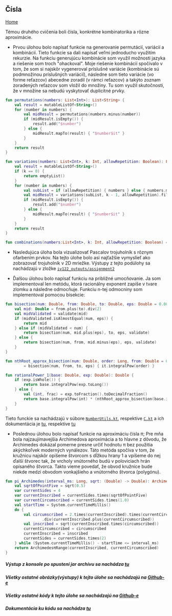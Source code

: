 ## Čísla
[Home](../)

Témou druhého cvičenia boli čísla, konkrétne kombinatorika a rôzne aproximácie.

* Prvou úlohou bolo napísať funkcie na generovanie permutácií, variácií a kombinácií. Tieto funkcie sa dali napísať veľmi jednoducho využitím rekurzie. Na funkciu generujúcu kombinácie som využil možnosti jazyka a riešenie som troch "ohackoval". Moje riešenie kombinácií spočívalo v tom, že som si najskôr vygeneroval príslušné variácie (kombinácie sú podmnožinou príslušných variácií), následne som tieto variácie (vo forme reťazcov) abecedne zoradil (v rámci reťazcov) a takýto zoznam zoradených reťazcov som vložil do množiny. Tu som využil skutočnosti, že v množine sa nebudú vyskytovať duplicitné prvky.

```kotlin
fun permutations(numbers: List<Int>): List<String> {
    val result = mutableListOf<String>()
    for (number in numbers) {
        val midResult = permutations(numbers.minus(number))
        if (midResult.isEmpty()) {
            result.add("$number")
        } else {
            midResult.mapTo(result) { "$number$it" }
        }
    }
    return result
}

fun variations(numbers: List<Int>, k: Int, allowRepetition: Boolean): List<String> {
    val result = mutableListOf<String>()
    if (k == 0) {
        return emptyList()
    }
    for (number in numbers) {
        val subList = if (allowRepetition) { numbers } else { numbers.minus(number) }
        val midResult = variations(subList, k - 1, allowRepetition).filter { it.length < k }
        if (midResult.isEmpty()) {
            result.add("$number")
        } else {
            midResult.mapTo(result) { "$number$it" }
        }
    }
    return result
}

fun combinations(numbers:List<Int>, k: Int, allowRepetition: Boolean) = variations(numbers, k, allowRepetition).map(String::sorted).toSet()
```

* Nasledujúca úloha bola vizualizovať Pascalov trojuholník s rôznym ofarbením prvkov. Na tejto úlohe bolo asi najťažšie vymyslieť ako zobrazovať trojuholník v 2D mriežke. Výstupy z tejto podúlohy sa nachádzajú v zložke [`iv122_outputs/assignment2`](https://github.com/mseleng/iv122/tree/gh-pages/iv122_outputs/assignment2)

* Ďalšou úlohou bolo napísať funkciu na približné umocňovanie. Ja som implementoval len metódu, ktorá racionálny exponent zapíše v tvare zlomku a následne odmocňuje. Funkciu n-tej odmocniny som implementoval pomocou bisekcie:

```kotlin
fun bisection(num: Double, from: Double, to: Double, eps: Double = 0.00001, validate: (Double) -> Double): Double {
    val mid: Double = from.plus(to).div(2)
    val midValidated = validate(mid)
    if (midValidated.isAlmostEqual(num, eps)) {
        return mid
    } else if (midValidated < num) {
        return bisection(num, mid.plus(eps), to, eps, validate)
    } else {
        return bisection(num, from, mid.minus(eps), eps, validate)
    }
}

fun nthRoot_approx_bisection(num: Double, order: Long, from: Double = 0.0, to: Double = Math.floor(num.div(order)).plus(1), eps: Double = 0.0001)
        = bisection(num, from, to, eps) { it.integralPow(order) }

fun rationalPower_1(base: Double, exp: Double): Double {
    if (exp.isWhole()) {
        return base.integralPow(exp.toLong())
    } else {
        val (int, frac) = exp.toFraction().toDecimalFraction()
        return base.integralPow(int) * (nthRoot_approx_bisection(base.integralPow(frac.part), frac.whole))
    }
}
```
Tieto funckie sa nachádzajú v súbore [`NumberUtils.kt`](https://github.com/mseleng/iv122/tree/gh-pages/src/com/github/mseleng/iv122/util/NumberUtils.kt), respektíve [`C.kt`](https://github.com/mseleng/iv122/tree/gh-pages/src/com/github/mseleng/iv122/assignment2/C.kt) a ich dokumentácia je [tu](../javadoc/iv122/com.github.mseleng.iv122.util), respektíve [tu](../javadoc/iv122/com.github.mseleng.iv122.assignment2)

* Poslednou úlohou bolo napísať funkcie na aproximáciu čísla π; Pre mňa bola najzaujímavejšia Archimedova aproximácia a to hlavne z dôvodu, že Archimedes dokázal pomerne presne určiť hodnotu π bez použitia akýchkoľvek moderných vynálezov. Táto metóda spočíva v tom, že kružnicu najskôr opíšeme štvorcom s dĺžkou hrany 1 a vpíšeme do nej ďalší štvorec tak, že vrcholy vnútorného budú v poloviciach hrán opísaného štvorca. Takto vieme povedať, že obvod kružnice bude niekde medzi obvodom vonkajšieho a vnútorného štvorca (polygónu).

```kotlin
fun pi_Archimedes(interval_ms: Long, sqrt: (Double) -> Double): ArchimedesπRange {
    val sqrtOfPointFive = sqrt(0.5)
    var currentSides = 4
    var currentInscribed = currentSides.times(sqrtOfPointFive)
    var currentCircumscribed = currentSides.times(1.0)
    val startTime = System.currentTimeMillis()
    do {
        val circumscribed = 2.times(currentInscribed).times(currentCircumscribed)
                .div(currentInscribed.plus(currentCircumscribed))
        val inscribed = sqrt(currentInscribed.times(circumscribed))
        currentCircumscribed = circumscribed
        currentInscribed = inscribed
        currentSides = currentSides.times(2)
    } while (System.currentTimeMillis() - startTime <= interval_ms)
    return ArchimedesπRange(currentInscribed, currentCircumscribed)
}
```
##### Výstup z konsole po spustení jar archívu sa nachádza [tu](./console-output.md)
##### Všetky ostatné obrázky(výstupy) k tejto úlohe sa nachádzajú na [Github-e](https://github.com/mseleng/iv122/tree/gh-pages/iv122_outputs/assignment2)
##### Všetky ostatné kódy k tejto úlohe sa nachádzajú na [Github-e](https://github.com/mseleng/iv122/tree/gh-pages/src/com/github/mseleng/iv122/assignment2)
##### Dokumentácia ku kódu sa nachádza [tu](../javadoc/iv122/com.github.mseleng.iv122.assignment2)